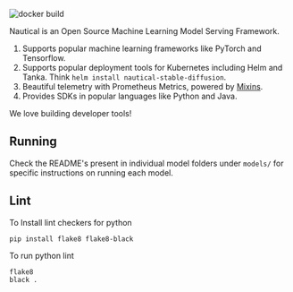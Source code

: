 ![docker build](https://github.com/nautical-io/nautical/actions/workflows/publish.yaml/badge.svg)


Nautical is an Open Source Machine Learning Model Serving Framework.

1. Supports popular machine learning frameworks like PyTorch and Tensorflow.
2. Supports popular deployment tools for Kubernetes including Helm and Tanka. Think `helm install nautical-stable-diffusion`.
3. Beautiful telemetry with Prometheus Metrics, powered by [Mixins](https://monitoring.mixins.dev/).
4. Provides SDKs in popular languages like Python and Java.

We love building developer tools!

## Running

Check the README's present in individual model folders under `models/` for specific instructions on running each model.

## Lint

To Install lint checkers for python
```
pip install flake8 flake8-black
```

To run python lint
```
flake8
black .
```
